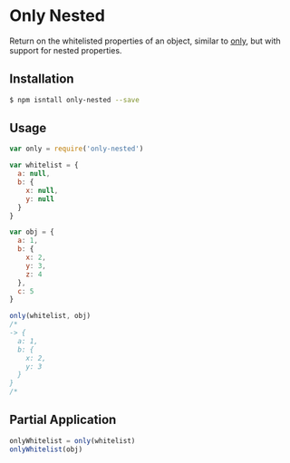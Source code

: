 # Only Nested

Return on the whitelisted properties of an object, similar to 
[only](https://github.com/visionmedia/node-only), but with support for nested
properties.

## Installation

```bash
$ npm isntall only-nested --save
```

## Usage

```js
var only = require('only-nested')

var whitelist = {
  a: null,
  b: {
    x: null,
    y: null
  }
}

var obj = {
  a: 1,
  b: {
    x: 2,
    y: 3,
    z: 4
  },
  c: 5
}

only(whitelist, obj)
/*
-> {
  a: 1,
  b: {
    x: 2,
    y: 3
  }
}
/*
```

## Partial Application

```js
onlyWhitelist = only(whitelist)
onlyWhitelist(obj)
```
